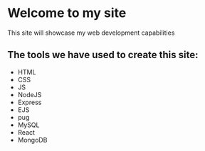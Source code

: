 # Welcome to my site 
This site will showcase my web development capabilities 

## The tools we have used to create this site: 
* HTML
* CSS
* JS
* NodeJS
* Express
* EJS
* pug
* MySQL
* React
* MongoDB